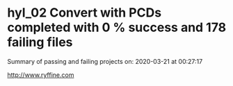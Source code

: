# hyl_02 Convert with PCDs completed with 0 % success and 178 failing files

Summary of passing and failing projects on: 2020-03-21 at 00:27:17

http://www.ryffine.com
